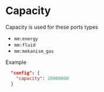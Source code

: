 # Capacity

Capacity is used for these ports types

* `mm:energy`
* `mm:fluid`
* `mm:mekanism_gas`

Example
```json
  "config": {
    "capacity": 20000000
  }
```
